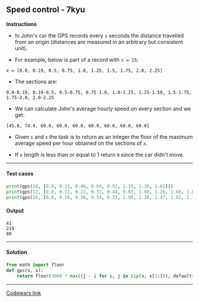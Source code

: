 ## Speed control - 7kyu

**Instructions**

- In John's car the GPS records every `s` seconds the distance travelled from an origin (distances are measured in an arbitrary but consistent unit).

- For example, below is part of a record with `s = 15`:

```
x = [0.0, 0.19, 0.5, 0.75, 1.0, 1.25, 1.5, 1.75, 2.0, 2.25]
```

- The sections are:

```
0.0-0.19, 0.19-0.5, 0.5-0.75, 0.75-1.0, 1.0-1.25, 1.25-1.50, 1.5-1.75, 1.75-2.0, 2.0-2.25
```

- We can calculate John's average hourly speed on every section and we get:

```
[45.6, 74.4, 60.0, 60.0, 60.0, 60.0, 60.0, 60.0, 60.0]
```

- Given `s` and `x` the task is to return as an integer the floor of the maximum average speed per hour obtained on the sections of `x`.

- If `x` length is less than or equal to 1 return `0` since the car didn't move.

---

#### Test cases

```python
print(gps(20, [0.0, 0.23, 0.46, 0.69, 0.92, 1.15, 1.38, 1.61]))
print(gps(12, [0.0, 0.11, 0.22, 0.33, 0.44, 0.65, 1.08, 1.26, 1.68, 1.89, 2.1, 2.31, 2.52, 3.25]))
print(gps(20, [0.0, 0.18, 0.36, 0.54, 0.72, 1.05, 1.26, 1.47, 1.92, 2.16, 2.4, 2.64, 2.88, 3.12, 3.36, 3.6, 3.84]))
```

#### Output

```
41
219
80
```

---

#### Solution

```python
from math import floor
def gps(s, x):
    return floor(3600 * max((j - i for i, j in zip(x, x[1:])), default=0) / s)
```

---

[Codewars link](https://www.codewars.com/kata/56484848ba95170a8000004d)
